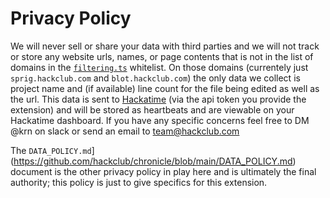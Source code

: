 # Privacy Policy

We will never sell or share your data with third parties and we will not track or store any website urls, names, or page contents that is not in the list of domains in the [`filtering.ts`](src/utils/filtering.ts) whitelist. On those domains (currentely just `sprig.hackclub.com` and `blot.hackclub.com`) the only data we collect is project name and (if available) line count for the file being edited as well as the url. This data is sent to [Hackatime](https://waka.hackclub.com) (via the api token you provide the extension) and will be stored as heartbeats and are viewable on your Hackatime dashboard. If you have any specific concerns feel free to DM @krn on slack or send an email to [team@hackclub.com](mailto://team@hackclub.com)

The `DATA_POLICY.md`](https://github.com/hackclub/chronicle/blob/main/DATA_POLICY.md) document is the other privacy policy in play here and is ultimately the final authority; this policy is just to give specifics for this extension.